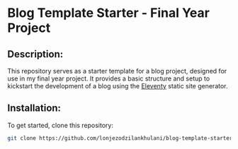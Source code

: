 # Blog Template Starter - Final Year Project

## Description:
This repository serves as a starter template for a blog project, designed for use in my final year project. It provides a basic structure and setup to kickstart the development of a blog using the [Eleventy](https://www.11ty.dev/) static site generator.

## Installation:
To get started, clone this repository:
```bash
git clone https://github.com/lonjezodzilankhulani/blog-template-starter-final-year-project.git


